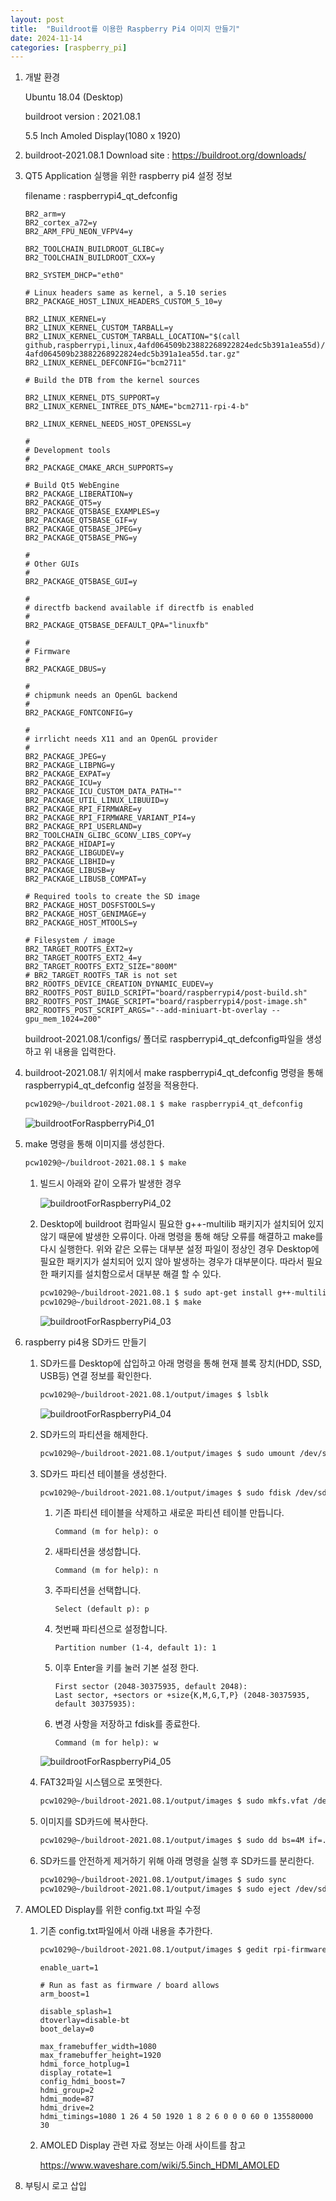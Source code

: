 ```yaml
---
layout: post
title:  "Buildroot를 이용한 Raspberry Pi4 이미지 만들기"
date: 2024-11-14
categories: [raspberry_pi]
---
```






1. 개발 환경 

   Ubuntu 18.04 (Desktop)

   buildroot version : 2021.08.1

   5.5 Inch Amoled Display(1080 x 1920) 

   

2. buildroot-2021.08.1 Download site : https://buildroot.org/downloads/

   

3. QT5 Application 실행을 위한 raspberry pi4 설정 정보

   filename : raspberrypi4_qt_defconfig 

   ```defconf
   BR2_arm=y
   BR2_cortex_a72=y
   BR2_ARM_FPU_NEON_VFPV4=y
   
   BR2_TOOLCHAIN_BUILDROOT_GLIBC=y
   BR2_TOOLCHAIN_BUILDROOT_CXX=y
   
   BR2_SYSTEM_DHCP="eth0"
   
   # Linux headers same as kernel, a 5.10 series
   BR2_PACKAGE_HOST_LINUX_HEADERS_CUSTOM_5_10=y
   
   BR2_LINUX_KERNEL=y
   BR2_LINUX_KERNEL_CUSTOM_TARBALL=y
   BR2_LINUX_KERNEL_CUSTOM_TARBALL_LOCATION="$(call github,raspberrypi,linux,4afd064509b23882268922824edc5b391a1ea55d)/linux-4afd064509b23882268922824edc5b391a1ea55d.tar.gz"
   BR2_LINUX_KERNEL_DEFCONFIG="bcm2711"
   
   # Build the DTB from the kernel sources
   
   BR2_LINUX_KERNEL_DTS_SUPPORT=y
   BR2_LINUX_KERNEL_INTREE_DTS_NAME="bcm2711-rpi-4-b"
   
   BR2_LINUX_KERNEL_NEEDS_HOST_OPENSSL=y
   
   #
   # Development tools
   #
   BR2_PACKAGE_CMAKE_ARCH_SUPPORTS=y
   
   # Build Qt5 WebEngine
   BR2_PACKAGE_LIBERATION=y
   BR2_PACKAGE_QT5=y
   BR2_PACKAGE_QT5BASE_EXAMPLES=y
   BR2_PACKAGE_QT5BASE_GIF=y
   BR2_PACKAGE_QT5BASE_JPEG=y
   BR2_PACKAGE_QT5BASE_PNG=y
   
   #
   # Other GUIs
   # 
   BR2_PACKAGE_QT5BASE_GUI=y
   
   #
   # directfb backend available if directfb is enabled
   # 
   BR2_PACKAGE_QT5BASE_DEFAULT_QPA="linuxfb"
   
   #
   # Firmware
   # 
   BR2_PACKAGE_DBUS=y
   
   #
   # chipmunk needs an OpenGL backend
   # 
   BR2_PACKAGE_FONTCONFIG=y
   
   #
   # irrlicht needs X11 and an OpenGL provider
   #
   BR2_PACKAGE_JPEG=y
   BR2_PACKAGE_LIBPNG=y
   BR2_PACKAGE_EXPAT=y
   BR2_PACKAGE_ICU=y
   BR2_PACKAGE_ICU_CUSTOM_DATA_PATH=""
   BR2_PACKAGE_UTIL_LINUX_LIBUUID=y
   BR2_PACKAGE_RPI_FIRMWARE=y
   BR2_PACKAGE_RPI_FIRMWARE_VARIANT_PI4=y
   BR2_PACKAGE_RPI_USERLAND=y
   BR2_TOOLCHAIN_GLIBC_GCONV_LIBS_COPY=y
   BR2_PACKAGE_HIDAPI=y
   BR2_PACKAGE_LIBGUDEV=y
   BR2_PACKAGE_LIBHID=y
   BR2_PACKAGE_LIBUSB=y
   BR2_PACKAGE_LIBUSB_COMPAT=y
   
   # Required tools to create the SD image
   BR2_PACKAGE_HOST_DOSFSTOOLS=y
   BR2_PACKAGE_HOST_GENIMAGE=y
   BR2_PACKAGE_HOST_MTOOLS=y
   
   # Filesystem / image
   BR2_TARGET_ROOTFS_EXT2=y
   BR2_TARGET_ROOTFS_EXT2_4=y
   BR2_TARGET_ROOTFS_EXT2_SIZE="800M"
   # BR2_TARGET_ROOTFS_TAR is not set
   BR2_ROOTFS_DEVICE_CREATION_DYNAMIC_EUDEV=y
   BR2_ROOTFS_POST_BUILD_SCRIPT="board/raspberrypi4/post-build.sh"
   BR2_ROOTFS_POST_IMAGE_SCRIPT="board/raspberrypi4/post-image.sh"
   BR2_ROOTFS_POST_SCRIPT_ARGS="--add-miniuart-bt-overlay --gpu_mem_1024=200"
   ```

   buildroot-2021.08.1/configs/ 폴더로 raspberrypi4_qt_defconfig파일을 생성하고 위 내용을 입력한다. 

   

4. buildroot-2021.08.1/ 위치에서 make raspberrypi4_qt_defconfig 명령을 통해  raspberrypi4_qt_defconfig 설정을 적용한다. 

   ```bash
   pcw1029@~/buildroot-2021.08.1 $ make raspberrypi4_qt_defconfig
   ```

   ![buildrootForRaspberryPi4_01](../../images/raspberry_pi/buildrootForRaspberryPi4_01.png)

   

5. make 명령을 통해 이미지를 생성한다. 

   ```bash
   pcw1029@~/buildroot-2021.08.1 $ make
   ```

   

   1. 빌드시 아래와 같이 오류가 발생한 경우

      ![buildrootForRaspberryPi4_02](../../images/raspberry_pi/buildrootForRaspberryPi4_02.png)

      

   2. Desktop에 buildroot 컴파일시 필요한 g++-multilib 패키지가 설치되어 있지 않기 때문에 발생한 오류이다. 아래 명령을 통해 해당 오류를 해결하고 make를 다시 실행한다. 위와 같은 오류는 대부분 설정 파일이 정상인 경우 Desktop에 필요한 패키지가 설치되어 있지 않아 발생하는 경우가 대부분이다. 따라서 필요한 패키지를 설치함으로서 대부분 해결 할 수 있다. 

      ```bash
      pcw1029@~/buildroot-2021.08.1 $ sudo apt-get install g++-multilib
      pcw1029@~/buildroot-2021.08.1 $ make
      ```

      ![buildrootForRaspberryPi4_03](../../images/raspberry_pi/buildrootForRaspberryPi4_03.png)

      

6. raspberry pi4용 SD카드 만들기

   1. SD카드를 Desktop에 삽입하고 아래 명령을 통해 현재 블록 장치(HDD, SSD, USB등) 연결 정보를 확인한다.

      ```bash
      pcw1029@~/buildroot-2021.08.1/output/images $ lsblk
      ```

      ![buildrootForRaspberryPi4_04](../../images/raspberry_pi/buildrootForRaspberryPi4_04.png)

      

   2. SD카드의 파티션을 해제한다. 

      ```bash
      pcw1029@~/buildroot-2021.08.1/output/images $ sudo umount /dev/sdg*
      ```

      

   3. SD카드 파티션 테이블을 생성한다.

      ```bash
      pcw1029@~/buildroot-2021.08.1/output/images $ sudo fdisk /dev/sdg
      ```

      

      1. 기존 파티션 테이블을 삭제하고 새로운 파티션 테이블 만듭니다.

         ```
         Command (m for help): o
         ```

         

      2. 새파티션을 생성합니다.

         ```
         Command (m for help): n
         ```

         

      3. 주파티션을 선택합니다.

         ```
         Select (default p): p
         ```

         

      4. 첫번째 파티션으로 설정합니다.

         ```
         Partition number (1-4, default 1): 1
         ```

         

      5. 이후 Enter을 키를 눌러 기본 설정 한다.

         ```
         First sector (2048-30375935, default 2048): 
         Last sector, +sectors or +size{K,M,G,T,P} (2048-30375935, default 30375935): 
         ```

         

      6. 변경 사항을 저장하고 fdisk를 종료한다.

         ```
         Command (m for help): w
         ```

      ![buildrootForRaspberryPi4_05](../../images/raspberry_pi/buildrootForRaspberryPi4_05.png)

      

   4. FAT32파일 시스템으로 포멧한다.

      ```bash
      pcw1029@~/buildroot-2021.08.1/output/images $ sudo mkfs.vfat /dev/sdg1
      ```

      

   5. 이미지를 SD카드에 복사한다.

      ```bash
      pcw1029@~/buildroot-2021.08.1/output/images $ sudo dd bs=4M if=./sdcard.img of=/dev/sdg status=progress conv=fsync
      ```

      

   6. SD카드를 안전하게 제거하기 위해 아래 명령을 실행 후 SD카드를 분리한다. 

      ```bash
      pcw1029@~/buildroot-2021.08.1/output/images $ sudo sync
      pcw1029@~/buildroot-2021.08.1/output/images $ sudo eject /dev/sdX
      ```

      

7. AMOLED Display를 위한 config.txt 파일 수정

   1. 기존 config.txt파일에서 아래 내용을 추가한다. 

      ```bash
      pcw1029@~/buildroot-2021.08.1/output/images $ gedit rpi-firmware/config.txt
      ```

      ```
      enable_uart=1
      
      # Run as fast as firmware / board allows
      arm_boost=1
      
      disable_splash=1
      dtoverlay=disable-bt
      boot_delay=0
      
      max_framebuffer_width=1080
      max_framebuffer_height=1920
      hdmi_force_hotplug=1
      display_rotate=1
      config_hdmi_boost=7
      hdmi_group=2
      hdmi_mode=87
      hdmi_drive=2
      hdmi_timings=1080 1 26 4 50 1920 1 8 2 6 0 0 0 60 0 135580000 30
      ```

      

   2. AMOLED Display 관련 자료 정보는 아래 사이트를 참고

      https://www.waveshare.com/wiki/5.5inch_HDMI_AMOLED

   

8. 부팅시 로고 삽입
